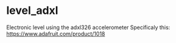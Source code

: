 # level_adxl
Electronic level using the adxl326 accelerometer
Specificaly this: https://www.adafruit.com/product/1018
